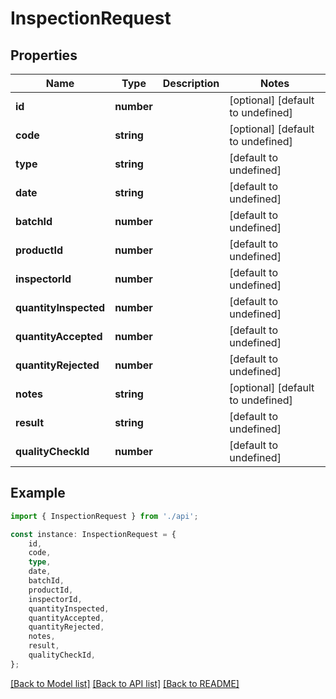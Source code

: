 # InspectionRequest


## Properties

Name | Type | Description | Notes
------------ | ------------- | ------------- | -------------
**id** | **number** |  | [optional] [default to undefined]
**code** | **string** |  | [optional] [default to undefined]
**type** | **string** |  | [default to undefined]
**date** | **string** |  | [default to undefined]
**batchId** | **number** |  | [default to undefined]
**productId** | **number** |  | [default to undefined]
**inspectorId** | **number** |  | [default to undefined]
**quantityInspected** | **number** |  | [default to undefined]
**quantityAccepted** | **number** |  | [default to undefined]
**quantityRejected** | **number** |  | [default to undefined]
**notes** | **string** |  | [optional] [default to undefined]
**result** | **string** |  | [default to undefined]
**qualityCheckId** | **number** |  | [default to undefined]

## Example

```typescript
import { InspectionRequest } from './api';

const instance: InspectionRequest = {
    id,
    code,
    type,
    date,
    batchId,
    productId,
    inspectorId,
    quantityInspected,
    quantityAccepted,
    quantityRejected,
    notes,
    result,
    qualityCheckId,
};
```

[[Back to Model list]](../README.md#documentation-for-models) [[Back to API list]](../README.md#documentation-for-api-endpoints) [[Back to README]](../README.md)
